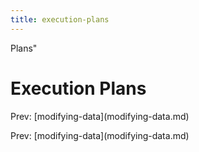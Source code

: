 ```yaml
---
title: execution-plans
---
```


Plans\"

# Execution Plans

Prev: \[modifying-data](modifying-data.md)

Prev: \[modifying-data](modifying-data.md)
